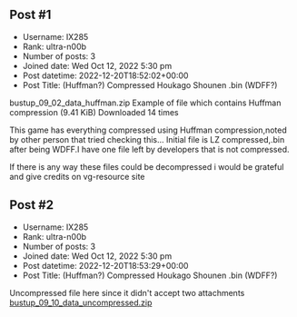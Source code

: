 ## Post #1
- Username: IX285
- Rank: ultra-n00b
- Number of posts: 3
- Joined date: Wed Oct 12, 2022 5:30 pm
- Post datetime: 2022-12-20T18:52:02+00:00
- Post Title: (Huffman?) Compressed Houkago Shounen .bin (WDFF?)

bustup_09_02_data_huffman.zip
Example of file which contains Huffman compression (9.41 KiB) Downloaded 14 times

This game has everything compressed using Huffman compression,noted by other person that tried checking this...
Initial file is LZ compressed,.bin after being WDFF.I have one file left by developers that is not compressed.

If there is any way these files could be decompressed i would be grateful and give credits on vg-resource site
## Post #2
- Username: IX285
- Rank: ultra-n00b
- Number of posts: 3
- Joined date: Wed Oct 12, 2022 5:30 pm
- Post datetime: 2022-12-20T18:53:29+00:00
- Post Title: (Huffman?) Compressed Houkago Shounen .bin (WDFF?)

Uncompressed file here since it didn't accept two attachments
[bustup_09_10_data_uncompressed.zip](https://xentaxbackup.github.io/file/23164_bustup_09_10_data_uncompressed.zip)
